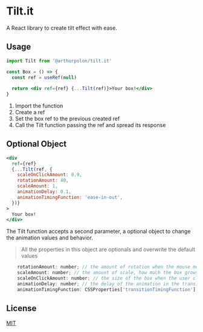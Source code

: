 # Tilt.it

A React library to create tilt effect with ease.

## Usage
```jsx
import Tilt from '@arthurpolon/tilt.it'

const Box = () => {
  const ref = useRef(null)
  
  return <div ref={ref} {...Tilt(ref)}>Your box!</div>
}
```

1. Import the function
2. Create a ref
3. Set the box ref to the previous created ref
4. Call the Tilt function passing the ref and spread its response

## Optional Object
```jsx
<div
  ref={ref}
  {...Tilt(ref, {
    scaleOnClickAmount: 0.9,
    rotationAmount: 40,
    scaleAmount: 1,
    animationDelay: 0.1,
    animationTimingFunction: 'ease-in-out',
  })}
>
  Your box!
</div>
```

The Tilt function accepts a second parameter, a optional object to change the animation values and behavior.
> All the properties in this object are optionals and overwrite the default values
```javascript
    rotationAmount: number; // the amount of rotation when the mouse moves on the box
    scaleAmount: number; // the amount of scale, how much the box grows when the mouse is over
    scaleOnClickAmount: number; // the size of the box when the user click the box
    animationDelay: number; // the delay of the animation in the transition css property
    animationTimingFunction: CSSProperties['transitionTimingFunction']; // the timing function in the transition css property
```

## License
[MIT](https://choosealicense.com/licenses/mit/)
